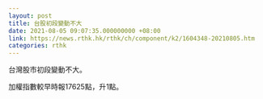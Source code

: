 ```yaml
---
layout: post
title: 台股初段變動不大
date: 2021-08-05 09:07:35.000000000 +08:00
link: https://news.rthk.hk/rthk/ch/component/k2/1604348-20210805.htm
categories: rthk
---
```


台灣股市初段變動不大。

加權指數較早時報17625點，升1點。
